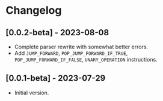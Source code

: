 # Changelog

## [0.0.2-beta] - 2023-08-08
- Complete parser rewrite with somewhat better errors.
- Add `JUMP_FORWARD`, `POP_JUMP_FORWARD_IF_TRUE`, `POP_JUMP_FORWARD_IF_FALSE`, `UNARY_OPERATION` instructions. 

## [0.0.1-beta] - 2023-07-29
- Initial version.